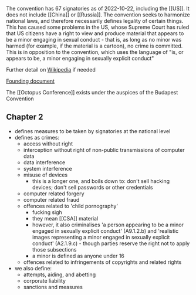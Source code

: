The convention has 67 signatories as of 2022-10-22, including the [[US]]. It does not include [[China]] or [[Russia]]. The convention seeks to harmonize national laws, and therefore necessarily defines legality of certain things. This has caused some problems in the US, whose Supreme Court has ruled that US citizens have a right to view and produce material that appears to be a minor engaging in sexual conduct - that is, as long as no minor was harmed (for example, if the material is a cartoon), no crime is committed. This is in opposition to the convention, which uses the language of "is, or appears to be, a minor engaging in sexually explicit conduct"

Further detail on [Wikipedia](https://en.wikipedia.org/wiki/Convention_on_Cybercrime) if needed

[Founding document](https://rm.coe.int/1680081561)

The [[Octopus Conference]] exists under the auspices of the Budapest Convention

## Chapter 2
- defines measures to be taken by signatories at the national level
- defines as crimes:
	- access without right
	- interception without right of non-public transmissions of computer data
	- data interference
	- system interference
	- misuse of devices
		- this is a longer one, and boils down to: don't sell hacking devices; don't sell passwords or other credentials
	- computer related forgery
	- computer related fraud
	- offences related to 'child pornography'
		- fucking sigh
		- they mean [[CSA]] material
		- however, it also criminalises 'a person appearing to be a minor engaged in sexually explicit conduct' (A9.1.2.b) and 'realistic images representing a minor engaged in sexually explicit conduct' (A2.1.9.c) - though parties reserve the right not to apply those subsections
		- a minor is defined as anyone under 16
	- offences related to infringements of copyrights and related rights
- we also define:
	- attempts, aiding, and abetting
	- corporate liability
	- sanctions and measures